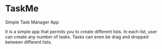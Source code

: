 # TaskMe
Simple Task Manager App

It is a simple app that permits you to create different lists. In each list, user can create any number of tasks. 
Tasks can even be drag and dropped between different lists.  
